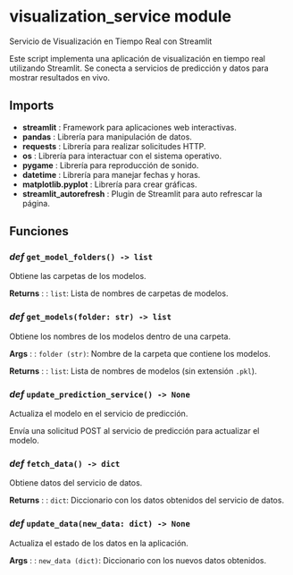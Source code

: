 # visualization_service module

Servicio de Visualización en Tiempo Real con Streamlit

Este script implementa una aplicación de visualización en tiempo real utilizando Streamlit.
Se conecta a servicios de predicción y datos para mostrar resultados en vivo.

## Imports

* **streamlit** : Framework para aplicaciones web interactivas.
* **pandas** : Librería para manipulación de datos.
* **requests** : Librería para realizar solicitudes HTTP.
* **os** : Librería para interactuar con el sistema operativo.
* **pygame** : Librería para reproducción de sonido.
* **datetime** : Librería para manejar fechas y horas.
* **matplotlib.pyplot** : Librería para crear gráficas.
* **streamlit_autorefresh** : Plugin de Streamlit para auto refrescar la página.

## Funciones

### *def* `get_model_folders() -> list`

Obtiene las carpetas de los modelos.

 **Returns** :
: `list`: Lista de nombres de carpetas de modelos.

### *def* `get_models(folder: str) -> list`

Obtiene los nombres de los modelos dentro de una carpeta.

 **Args** :
: `folder (str)`: Nombre de la carpeta que contiene los modelos.

 **Returns** :
: `list`: Lista de nombres de modelos (sin extensión `.pkl`).

### *def* `update_prediction_service() -> None`

Actualiza el modelo en el servicio de predicción.

Envía una solicitud POST al servicio de predicción para actualizar el modelo.

### *def* `fetch_data() -> dict`

Obtiene datos del servicio de datos.

 **Returns** :
: `dict`: Diccionario con los datos obtenidos del servicio de datos.

### *def* `update_data(new_data: dict) -> None`

Actualiza el estado de los datos en la aplicación.

 **Args** :
: `new_data (dict)`: Diccionario con los nuevos datos obtenidos.

